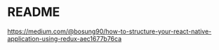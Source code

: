 # README #

https://medium.com/@bosung90/how-to-structure-your-react-native-application-using-redux-aec1677b76ca